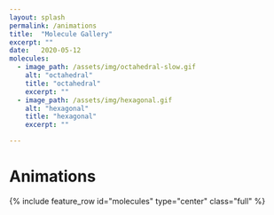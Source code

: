 ```yaml
---
layout: splash
permalink: /animations
title:  "Molecule Gallery"
excerpt: ""
date:   2020-05-12
molecules:
  - image_path: /assets/img/octahedral-slow.gif
    alt: "octahedral"
    title: "octahedral"
    excerpt: ""
  - image_path: /assets/img/hexagonal.gif
    alt: "hexagonal"
    title: "hexagonal"
    excerpt: ""

---
```


# Animations

{% include feature_row id="molecules" type="center" class="full" %}

